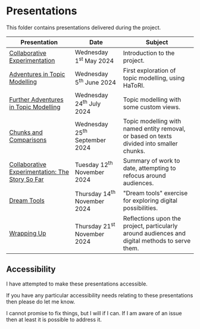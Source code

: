 # Presentations

This folder contains presentations delivered during the project.

Presentation | Date | Subject 
--- | --- | ---
[Collaborative Experimentation](visit1.pptx) | Wednesday 1<sup>st</sup> May 2024  | Introduction to the project.
[Adventures in Topic Modelling](visit2.pptx) | Wednesday 5<sup>th</sup> June 2024 | First exploration of topic modelling, using HaToRI.
[Further Adventures in Topic Modelling](visit3.pptx) | Wednesday 24<sup>th</sup> July 2024 | Topic modelling with some custom views.
[Chunks and Comparisons](visit4.pptx) | Wednesday 25<sup>th</sup> September 2024 | Topic modelling with named entity removal, or based on texts divided into smaller chunks.
[Collaborative Experimentation: The Story So Far](visit5.1.pptx) | Tuesday 12<sup>th</sup> November 2024 | Summary of work to date, attempting to refocus around audiences.
[Dream Tools](visit5.2.pptx) | Thursday 14<sup>th</sup> November 2024 | "Dream tools" exercise for exploring digital possibilities.
[Wrapping Up](visit5.3.pptx) | Thursday 21<sup>st</sup> November 2024 | Reflections upon the project, particularly around audiences and digital methods to serve them.

## Accessibility

I have attempted to make these presentations accessible.

If you have any particular accessibility needs relating to these presentations then please do let me know.

I cannot promise to fix things, but I will if I can. If I am aware of an issue then at least it is possible to address it.
